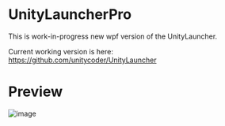 # UnityLauncherPro

This is work-in-progress new wpf version of the UnityLauncher.

Current working version is here: https://github.com/unitycoder/UnityLauncher

# Preview

![image](https://user-images.githubusercontent.com/5438317/64657126-ad2b5280-d43a-11e9-9801-3006677b5093.png)
